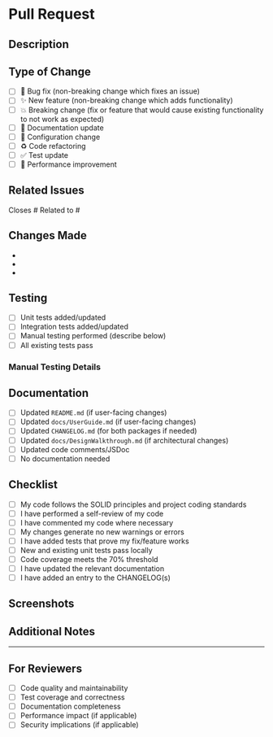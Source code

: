 # Pull Request

## Description
<!-- Provide a clear and concise description of what this PR does -->

## Type of Change
<!-- Check all that apply -->
- [ ] 🐛 Bug fix (non-breaking change which fixes an issue)
- [ ] ✨ New feature (non-breaking change which adds functionality)
- [ ] 💥 Breaking change (fix or feature that would cause existing functionality to not work as expected)
- [ ] 📝 Documentation update
- [ ] 🔧 Configuration change
- [ ] ♻️ Code refactoring
- [ ] ✅ Test update
- [ ] 🚀 Performance improvement

## Related Issues
<!-- Link to related issues using #issue_number -->
Closes #
Related to #

## Changes Made
<!-- List the key changes in this PR -->
- 
- 
- 

## Testing
<!-- Describe how you tested these changes -->
- [ ] Unit tests added/updated
- [ ] Integration tests added/updated
- [ ] Manual testing performed (describe below)
- [ ] All existing tests pass

### Manual Testing Details
<!-- If manual testing was performed, describe the steps -->


## Documentation
<!-- Check all that apply -->
- [ ] Updated `README.md` (if user-facing changes)
- [ ] Updated `docs/UserGuide.md` (if user-facing changes)
- [ ] Updated `CHANGELOG.md` (for both packages if needed)
- [ ] Updated `docs/DesignWalkthrough.md` (if architectural changes)
- [ ] Updated code comments/JSDoc
- [ ] No documentation needed

## Checklist
<!-- Ensure all items are checked before submitting -->
- [ ] My code follows the SOLID principles and project coding standards
- [ ] I have performed a self-review of my code
- [ ] I have commented my code where necessary
- [ ] My changes generate no new warnings or errors
- [ ] I have added tests that prove my fix/feature works
- [ ] New and existing unit tests pass locally
- [ ] Code coverage meets the 70% threshold
- [ ] I have updated the relevant documentation
- [ ] I have added an entry to the CHANGELOG(s)

## Screenshots
<!-- If applicable, add screenshots to help explain your changes -->


## Additional Notes
<!-- Any additional information that reviewers should know -->


---

## For Reviewers
<!-- Reviewers: Focus areas or specific questions for review -->
- [ ] Code quality and maintainability
- [ ] Test coverage and correctness
- [ ] Documentation completeness
- [ ] Performance impact (if applicable)
- [ ] Security implications (if applicable)
